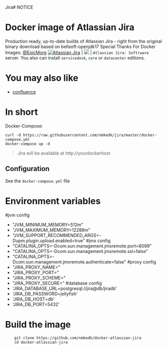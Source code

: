 Jira# NOTICE

# Docker image of Atlassian Jira
Production ready, up-to-date builds of Atlassian Jira - right from the original binary download based on bellsoft-openjdk17
Special Thanks For Docker Images:
[@EpicMorg](https://github.com/EpicMorg)
[![Atlassian Jira](https://img.shields.io/badge/Atlassian%20Jira--brightgreen.svg?style=popout-square)](https://www.atlassian.com/software/jira/download) | [![](https://img.shields.io/docker/pulls/epicmorg/jira.svg?style=popout-square)](https://hub.docker.com/r/epicmorg/jira/) | `Atlassian Jira: Softrware` server.  You also can install `servicedesk`, `core` or `datacenter` editions.

# You may also like
- [confluence](https://github.com/nmkedk/docker-atlassian-confluence)

# In short

Docker-Compose:

```
curl -O https://raw.githubusercontent.com/nmkedk/jira/master/docker-compose.yml
docker-compose up -d
```

> Jira will be available at http://yourdockerhost

## Configuration

See the `docker-compose.yml` file

# Environment variables

#jvm config
- "JVM_MINIMUM_MEMORY=512m"
- "JVM_MAXIMUM_MEMORY=12288m"
- "JVM_SUPPORT_RECOMMENDED_ARGS=-Dupm.plugin.upload.enabled=true"
#jmx config
- "CATALINA_OPTS=-Dcom.sun.management.jmxremote.port=8099"
- "CATALINA_OPTS=-Dcom.sun.management.jmxremote.ssl=false"
- "CATALINA_OPTS=-Dcom.sun.management.jmxremote.authenticate=false"
#proxy config
- "JIRA_PROXY_NAME="
- "JIRA_PROXY_PORT="
- "JIRA_PROXY_SCHEME="
- "JIRA_PROXY_SECURE="
 #database config    
- 'JIRA_DATABASE_URL=postgresql://jira@db/jiradb'
- 'JIRA_DB_PASSWORD=jellyfish'
- 'JIRA_DB_HOST=db'
- 'JIRA_DB_PORT=5432'

# Build the image

```
    git clone https://github.com/nmkedk/docker-atlassian-jira
    cd docker-atlassian-jira
```
